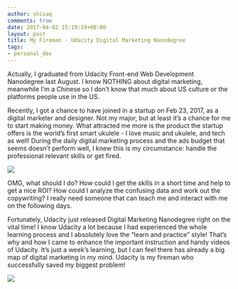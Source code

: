 ```yaml
---
author: shisaq
comments: true
date: 2017-04-02 15:19:19+00:00
layout: post
title: My Fireman - Udacity Digital Marketing Nanodegree
tags:
- personal_dev
---
```


Actually, I graduated from Udacity Front-end Web Development Nanodegree last August. I know NOTHING about digital marketing, meanwhile I’m a Chinese so I don’t know that much about US culture or the platforms people use in the US.

Recently, I got a chance to have joined in a startup on Feb 23, 2017, as a digital marketer and designer. Not my major, but at least it’s a chance for me to start making money. What attracted me more is the product the startup offers is the world’s first smart ukulele - I love music and ukulele, and tech as well! During the daily digital marketing process and the ads budget that seems doesn’t perform well, I knew this is my circumstance: handle the professional relevant skills or get fired.

![](http://oj4a2ov8j.bkt.clouddn.com/ads20170328.jpg)

OMG, what should I do? How could I get the skills in a short time and help to get a nice ROI? How could I analyze the confusing data and work out the copywriting? I really need someone that can teach me and interact with me on the following days.

Fortunately, Udacity just released Digital Marketing Nanodegree right on the vital time! I know Udacity a lot because I had experienced the whole learning process and I absolutely love the “learn and practice” style! That’s why and how I came to enhance the important instruction and handy videos of Udacity. It’s just a week’s learning, but I can feel there has already a big map of digital marketing in my mind. Udacity is my fireman who successfully saved my biggest problem!

![](http://oj4a2ov8j.bkt.clouddn.com/key.png)
